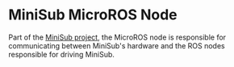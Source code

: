 # MiniSub MicroROS Node

Part of the [MiniSub project](https://jeffreydd.github.io/minisub), the MicroROS node is responsible for communicating between MiniSub's hardware and the ROS nodes responsible for driving MiniSub.